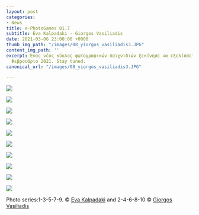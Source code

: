 ```yaml
---
layout: post
categories:
- News
title: e-PhotoGames 01.7
subtitle: Eva Kalpadaki - Giorgos Vasiliadis
date: 2021-03-06 23:00:00 +0000
thumb_img_path: "/images/08_yiorgos_vasiliadis3.JPG"
content_img_path: ''
excerpt: Ένας νέος κύκλος φωτογραφικών παιχνιδιών ξεκίνησε να εξελίσσεται από τον
  Φεβρουάριο 2021. Stay tuned.
canonical_url: "/images/08_yiorgos_vasiliadis3.JPG"

---
```

![](/images/01_kalpadaki.jpg)

![](/images/02_yiorgos_vasiliadis.JPG)

![](/images/03_kalpadaki.jpg)

![](/images/04_yiorgos_vasiliadis.JPG)

![](/images/05_kalpadaki.jpg)

![](/images/06_yiorgos_vasiliadis-3.JPG)

![](/images/07_kalpadaki.jpg)

![](/images/08_yiorgos_vasiliadis3.JPG)

![](/images/09_kalpadaki.jpg)

![](/images/10_yiorgos_vasiliadis-4.jpg)

Photo series:1-3-5-7-9. © <a href="https://www.bright-on-photography.co.uk/" target="blank">Eva Kalpadaki</a> and  2-4-6-8-10 © <a href="https://www.facebook.com/gvasiliadis" target="blank">Giorgos Vasiliadis</a>